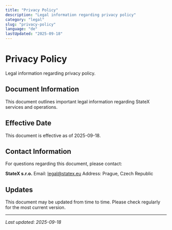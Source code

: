 ```yaml
---
title: "Privacy Policy"
description: "Legal information regarding privacy policy"
category: "legal"
slug: "privacy-policy"
language: "de"
lastUpdated: "2025-09-18"
---
```


# Privacy Policy

Legal information regarding privacy policy.

## Document Information

This document outlines important legal information regarding StateX services and operations.

## Effective Date

This document is effective as of 2025-09-18.

## Contact Information

For questions regarding this document, please contact:

**StateX s.r.o.**
Email: legal@statex.eu
Address: Prague, Czech Republic

## Updates

This document may be updated from time to time. Please check regularly for the most current version.

---

*Last updated: 2025-09-18*